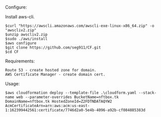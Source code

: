 Configure:

Install aws-cli.

    $curl "https://awscli.amazonaws.com/awscli-exe-linux-x86_64.zip" -o "awscliv2.zip"
    $unzip awscliv2.zip
    $sudo ./aws/install
    $aws configure
    $git clone https://github.com/seg911/CF.git
    $cd CF

Requirements:

    Route 53 - create hosted zone for domain.
    AWS Certificate Manager - create domain cert.

Usage:

    $aws cloudformation deploy --template-file .\cloudform.yaml --stack-name web --parameter-overrides BucketName=nftbox.tk DomainName=nftbox.tk HostedZoneId=Z2FDTNDATAQYW2 AcmCertificateArn=arn:aws:acm:us-east-1:162399442561:certificate/7746d2a0-5e4b-4096-a92b-cf084885383d